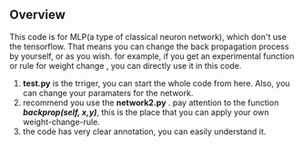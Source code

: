 ## Overview

 This code is for MLP(a type of classical neuron network), which don't use the tensorflow. That means you can change the back propagation process by yourself, or as you wish. for example, if you get an experimental function or rule for weight change , you can directly use it in this code.



1. **test.py** is the trriger, you can start the whole code from here. Also, you can change your paramaters for  the network.
2. recommend you use the **network2.py** . pay attention to the function ***backprop(self, x,y)***, this is the place that you can apply your own weight-change-rule. 
3. the code has very clear annotation, you can easily understand it.  



